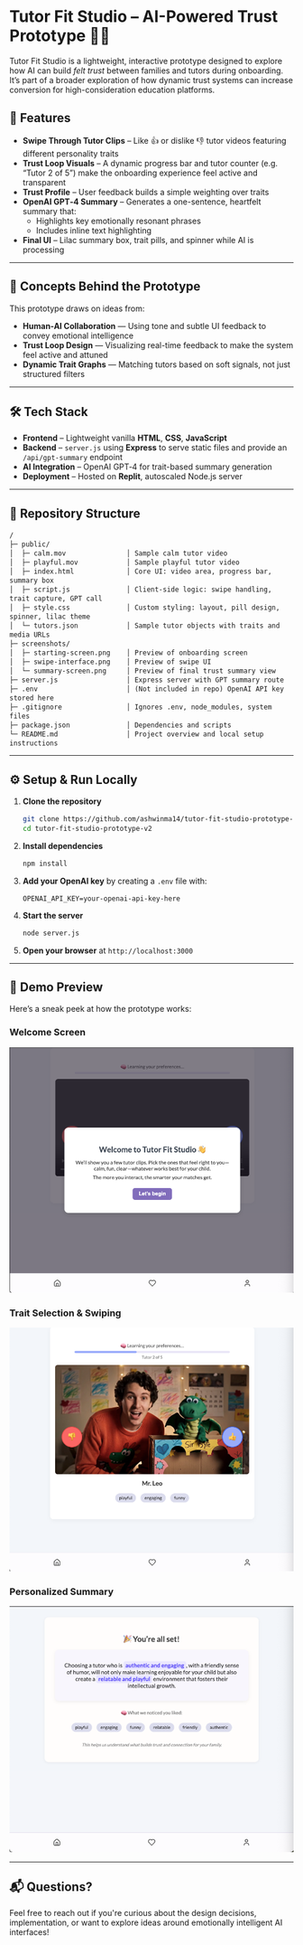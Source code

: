 # Tutor Fit Studio – AI-Powered Trust Prototype 🧠✨

Tutor Fit Studio is a lightweight, interactive prototype designed to explore how AI can build *felt trust* between families and tutors during onboarding. It’s part of a broader exploration of how dynamic trust systems can increase conversion for high-consideration education platforms.

## 🎯 Features

- **Swipe Through Tutor Clips** – Like 👍 or dislike 👎 tutor videos featuring different personality traits  
- **Trust Loop Visuals** – A dynamic progress bar and tutor counter (e.g. “Tutor 2 of 5”) make the onboarding experience feel active and transparent  
- **Trust Profile** – User feedback builds a simple weighting over traits  
- **OpenAI GPT‑4 Summary** – Generates a one-sentence, heartfelt summary that:
  - Highlights key emotionally resonant phrases
  - Includes inline text highlighting
- **Final UI** – Lilac summary box, trait pills, and spinner while AI is processing  

---

## 🧠 Concepts Behind the Prototype

This prototype draws on ideas from:

- **Human-AI Collaboration** — Using tone and subtle UI feedback to convey emotional intelligence
- **Trust Loop Design** — Visualizing real-time feedback to make the system feel active and attuned
- **Dynamic Trait Graphs** — Matching tutors based on soft signals, not just structured filters

---

## 🛠️ Tech Stack

- **Frontend** – Lightweight vanilla **HTML**, **CSS**, **JavaScript**  
- **Backend** – `server.js` using **Express** to serve static files and provide an `/api/gpt-summary` endpoint  
- **AI Integration** – OpenAI GPT‑4 for trait-based summary generation  
- **Deployment** – Hosted on **Replit**, autoscaled Node.js server  

---

## 📂 Repository Structure
```
/
├─ public/
│  ├─ calm.mov               │ Sample calm tutor video
│  ├─ playful.mov            │ Sample playful tutor video
│  ├─ index.html             │ Core UI: video area, progress bar, summary box
│  ├─ script.js              │ Client-side logic: swipe handling, trait capture, GPT call
│  ├─ style.css              │ Custom styling: layout, pill design, spinner, lilac theme
│  └─ tutors.json            │ Sample tutor objects with traits and media URLs
├─ screenshots/
│  ├─ starting-screen.png    │ Preview of onboarding screen
│  ├─ swipe-interface.png    │ Preview of swipe UI
│  └─ summary-screen.png     │ Preview of final trust summary view
├─ server.js                 │ Express server with GPT summary route
├─ .env                      │ (Not included in repo) OpenAI API key stored here
├─ .gitignore                │ Ignores .env, node_modules, system files
├─ package.json              │ Dependencies and scripts
└─ README.md                 │ Project overview and local setup instructions
```

---

## ⚙️ Setup & Run Locally

1. **Clone the repository**  
   ```bash
   git clone https://github.com/ashwinma14/tutor-fit-studio-prototype-v2.git
   cd tutor-fit-studio-prototype-v2
   ```
2. **Install dependencies**  
   ```bash
   npm install
   ```
3. **Add your OpenAI key** by creating a `.env` file with:  
   ```
   OPENAI_API_KEY=your-openai-api-key-here
   ```
4. **Start the server**  
   ```bash
   node server.js
   ```
5. **Open your browser** at `http://localhost:3000`

---

## 🎥 Demo Preview

Here’s a sneak peek at how the prototype works:

### Welcome Screen

![Welcome Screen](./screenshots/starting-screen.png)

### Trait Selection & Swiping

![Swipe Interface](./screenshots/swipe-interface.png)

### Personalized Summary

![Summary Screen](./screenshots/summary-screen.png)

---

## 📬 Questions?

Feel free to reach out if you're curious about the design decisions, implementation, or want to explore ideas around emotionally intelligent AI interfaces!
